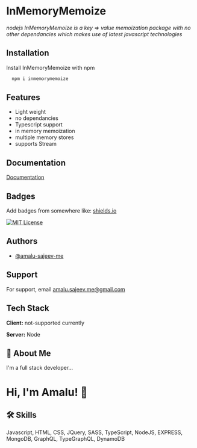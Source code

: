 
# InMemoryMemoize

_nodejs InMemoryMemoize is a key => value memoization package with no other dependancies which makes use of latest javascript technologies_


## Installation

Install InMemoryMemoize with npm

```bash
  npm i inmemorymemoize
```
    
## Features

- Light weight
- no dependancies
- Typescript support
- in memory memoization
- multiple memory stores
- supports Stream


## Documentation

[Documentation](https://linktodocumentation)


## Badges

Add badges from somewhere like: [shields.io](https://shields.io/)

[![MIT License](https://img.shields.io/badge/License-MIT-green.svg)](https://choosealicense.com/licenses/mit/)



## Authors

- [@amalu-sajeev-me](https://github.com/amalu-sajeev-me)


## Support

For support, email amalu.sajeev.me@gmail.com


## Tech Stack

**Client:** not-supported currently

**Server:** Node


## 🚀 About Me
I'm a full stack developer...


# Hi, I'm Amalu! 👋


## 🛠 Skills
Javascript, HTML, CSS, JQuery, SASS, TypeScript, NodeJS, EXPRESS, MongoDB, GraphQL, TypeGraphQL, DynamoDB 


